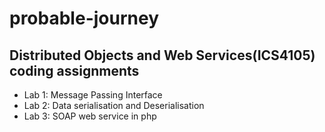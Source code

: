 # probable-journey
<h2>Distributed Objects and Web Services(ICS4105) coding assignments</h2>
<ul>
  <li>Lab 1: Message Passing Interface</li>
  <li>Lab 2: Data serialisation and Deserialisation</li>
  <li>Lab 3: SOAP web service in php</li>
</ul>
